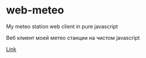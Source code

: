 # web-meteo

My meteo station web client in pure javascript

Веб клиент моей метео станции на чистом javascript

<a href="https://alex-dr1.github.io/web-meteo/">Link</a>
